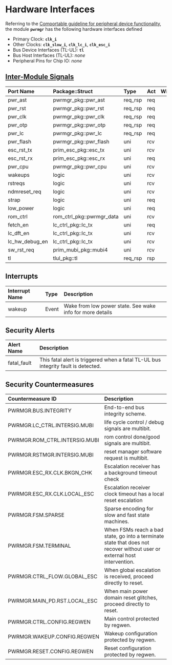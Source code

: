 # Hardware Interfaces

<!-- BEGIN CMDGEN util/regtool.py --interfaces ./hw/top_earlgrey/ip/pwrmgr/data/autogen/pwrmgr.hjson -->
Referring to the [Comportable guideline for peripheral device functionality](https://opentitan.org/book/doc/contributing/hw/comportability), the module **`pwrmgr`** has the following hardware interfaces defined
- Primary Clock: **`clk_i`**
- Other Clocks: **`clk_slow_i`**, **`clk_lc_i`**, **`clk_esc_i`**
- Bus Device Interfaces (TL-UL): **`tl`**
- Bus Host Interfaces (TL-UL): *none*
- Peripheral Pins for Chip IO: *none*

## [Inter-Module Signals](https://opentitan.org/book/doc/contributing/hw/comportability/index.html#inter-signal-handling)

| Port Name      | Package::Struct           | Type    | Act   |   Width | Description   |
|:---------------|:--------------------------|:--------|:------|--------:|:--------------|
| pwr_ast        | pwrmgr_pkg::pwr_ast       | req_rsp | req   |       1 |               |
| pwr_rst        | pwrmgr_pkg::pwr_rst       | req_rsp | req   |       1 |               |
| pwr_clk        | pwrmgr_pkg::pwr_clk       | req_rsp | req   |       1 |               |
| pwr_otp        | pwrmgr_pkg::pwr_otp       | req_rsp | req   |       1 |               |
| pwr_lc         | pwrmgr_pkg::pwr_lc        | req_rsp | req   |       1 |               |
| pwr_flash      | pwrmgr_pkg::pwr_flash     | uni     | rcv   |       1 |               |
| esc_rst_tx     | prim_esc_pkg::esc_tx      | uni     | rcv   |       1 |               |
| esc_rst_rx     | prim_esc_pkg::esc_rx      | uni     | req   |       1 |               |
| pwr_cpu        | pwrmgr_pkg::pwr_cpu       | uni     | rcv   |       1 |               |
| wakeups        | logic                     | uni     | rcv   |       6 |               |
| rstreqs        | logic                     | uni     | rcv   |       2 |               |
| ndmreset_req   | logic                     | uni     | rcv   |       1 |               |
| strap          | logic                     | uni     | req   |       1 |               |
| low_power      | logic                     | uni     | req   |       1 |               |
| rom_ctrl       | rom_ctrl_pkg::pwrmgr_data | uni     | rcv   |       1 |               |
| fetch_en       | lc_ctrl_pkg::lc_tx        | uni     | req   |       1 |               |
| lc_dft_en      | lc_ctrl_pkg::lc_tx        | uni     | rcv   |       1 |               |
| lc_hw_debug_en | lc_ctrl_pkg::lc_tx        | uni     | rcv   |       1 |               |
| sw_rst_req     | prim_mubi_pkg::mubi4      | uni     | rcv   |       1 |               |
| tl             | tlul_pkg::tl              | req_rsp | rsp   |       1 |               |

## Interrupts

| Interrupt Name   | Type   | Description                                               |
|:-----------------|:-------|:----------------------------------------------------------|
| wakeup           | Event  | Wake from low power state. See wake info for more details |

## Security Alerts

| Alert Name   | Description                                                                       |
|:-------------|:----------------------------------------------------------------------------------|
| fatal_fault  | This fatal alert is triggered when a fatal TL-UL bus integrity fault is detected. |

## Security Countermeasures

| Countermeasure ID             | Description                                                                                                              |
|:------------------------------|:-------------------------------------------------------------------------------------------------------------------------|
| PWRMGR.BUS.INTEGRITY          | End-to-end bus integrity scheme.                                                                                         |
| PWRMGR.LC_CTRL.INTERSIG.MUBI  | life cycle control / debug signals are multibit.                                                                         |
| PWRMGR.ROM_CTRL.INTERSIG.MUBI | rom control done/good signals are multibit.                                                                              |
| PWRMGR.RSTMGR.INTERSIG.MUBI   | reset manager software request is multibit.                                                                              |
| PWRMGR.ESC_RX.CLK.BKGN_CHK    | Escalation receiver has a background timeout check                                                                       |
| PWRMGR.ESC_RX.CLK.LOCAL_ESC   | Escalation receiver clock timeout has a local reset escalation                                                           |
| PWRMGR.FSM.SPARSE             | Sparse encoding for slow and fast state machines.                                                                        |
| PWRMGR.FSM.TERMINAL           | When FSMs reach a bad state, go into a terminate state that does not recover without user or external host intervention. |
| PWRMGR.CTRL_FLOW.GLOBAL_ESC   | When global escalation is received, proceed directly to reset.                                                           |
| PWRMGR.MAIN_PD.RST.LOCAL_ESC  | When main power domain reset glitches, proceed directly to reset.                                                        |
| PWRMGR.CTRL.CONFIG.REGWEN     | Main control protected by regwen.                                                                                        |
| PWRMGR.WAKEUP.CONFIG.REGWEN   | Wakeup configuration protected by regwen.                                                                                |
| PWRMGR.RESET.CONFIG.REGWEN    | Reset configuration protected by regwen.                                                                                 |


<!-- END CMDGEN -->
